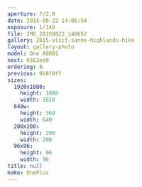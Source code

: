 ```yaml
---
aperture: f/2.0
date: 2015-08-22 14:06:54
exposure: 1/140
file: IMG_20150822_140652
gallery: 2015-visit-sanne-highlands-hike
layout: gallery-photo
model: One A0001
next: 6561ee9
ordering: 8
previous: 9b8f8ff
sizes:
  1920x1080:
    height: 1080
    width: 1920
  640w:
    height: 360
    width: 640
  200x200:
    height: 200
    width: 200
  96x96:
    height: 96
    width: 96
title: null
make: OnePlus
---
```

